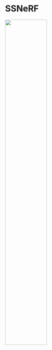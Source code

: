 # SSNeRF
<img src="https://drive.google.com/file/d/1KI6IoPC_IG3PN8FlKhXgPcHLyGr_2PrG/view" width="52%"/> 
